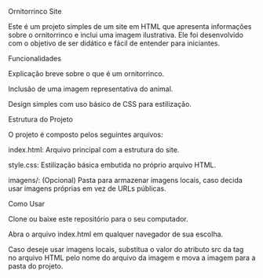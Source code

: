 Ornitorrinco Site

Este é um projeto simples de um site em HTML que apresenta informações sobre o ornitorrinco e inclui uma imagem ilustrativa. Ele foi desenvolvido com o objetivo de ser didático e fácil de entender para iniciantes.

Funcionalidades

Explicação breve sobre o que é um ornitorrinco.

Inclusão de uma imagem representativa do animal.

Design simples com uso básico de CSS para estilização.

Estrutura do Projeto

O projeto é composto pelos seguintes arquivos:

index.html: Arquivo principal com a estrutura do site.

style.css: Estilização básica embutida no próprio arquivo HTML.

imagens/: (Opcional) Pasta para armazenar imagens locais, caso decida usar imagens próprias em vez de URLs públicas.

Como Usar

Clone ou baixe este repositório para o seu computador.

Abra o arquivo index.html em qualquer navegador de sua escolha.

Caso deseje usar imagens locais, substitua o valor do atributo src da tag <img> no arquivo HTML pelo nome do arquivo da imagem e mova a imagem para a pasta do projeto.
